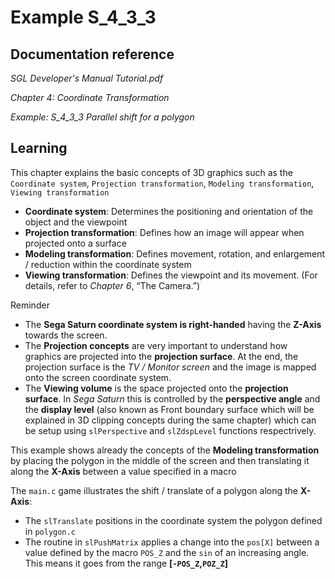 # Example S_4_3_3
 
## Documentation reference

_SGL Developer's Manual Tutorial.pdf_

_Chapter 4: Coordinate Transformation_

_Example: S_4_3_3 Parallel shift for a polygon_

## Learning  

This chapter explains the basic concepts of 3D graphics such as the `Coordinate system`, `Projection transformation`, `Modeling transformation`, `Viewing transformation`

- **Coordinate system**: Determines the positioning and orientation of the object and the viewpoint
- **Projection transformation**: Defines how an image will appear when projected onto a surface
- **Modeling transformation**: Defines movement, rotation, and enlargement / reduction within the coordinate system
- **Viewing transformation**: Defines the viewpoint and its movement. (For details, refer to _Chapter 6_, “The Camera.”)

Reminder

- The **Sega Saturn coordinate system is right-handed** having the **Z-Axis** towards the screen.
- The **Projection concepts** are very important to understand how graphics are projected into the **projection surface**. At the end, the projection surface is the *TV / Monitor screen* and the image is mapped onto the screen coordinate system.
- The **Viewing volume** is the space projected onto the **projection surface**. In *Sega Saturn* this is controlled by the **perspective angle** and the **display level** (also known as Front boundary surface which will be explained in 3D clipping concepts during the same chapter) which can be setup using `slPerspective` and `slZdspLevel` functions respectrively.

This example shows already the concepts of the **Modeling transformation** by placing the polygon in the middle of the screen and then translating it along the **X-Axis** between a value specified in a macro

The `main.c` game illustrates the shift / translate of a polygon along the **X-Axis**:

- The `slTranslate` positions in the coordinate system the polygon defined in `polygon.c` 
- The routine in `slPushMatrix` applies a change into the `pos[X]` between a value defined by the macro `POS_Z` and the `sin` of an increasing angle. This means it goes from the range **[`-POS_Z`,`POZ_Z`]**
